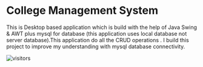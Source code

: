 # College Management System
This is Desktop based application which is build with the help of Java Swing &amp; AWT plus mysql for database (this application uses local database not server database).This application do all the CRUD operations . I build this project to improve my understanding with mysql database connectivity.

![visitors](https://visitor-badge.laobi.icu/badge?page_id=cmsmain&&left_text=Repo%20Visitors%20Count)
